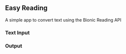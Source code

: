 ## Easy Reading

A simple app to convert text using the Bionic Reading API

### Text Input



### Output
